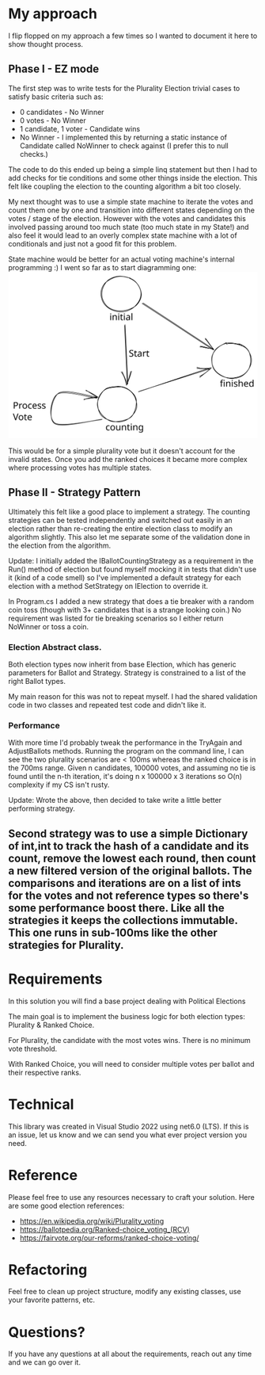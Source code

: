 # My approach

I flip flopped on my approach a few times so I wanted to document it here to show thought process.  

## Phase I - EZ mode

The first step was to write tests for the Plurality Election trivial cases to satisfy basic criteria such as:

- 0 candidates - No Winner
- 0 votes - No Winner
- 1 candidate, 1 voter - Candidate wins
- No Winner - I implemented this by returning a static instance of Candidate called NoWinner to check against (I prefer this to null checks.)

The code to do this ended up being a simple linq statement but then I had to add checks for tie conditions and some other things inside the election.  This felt like coupling the election to the 
counting algorithm a bit too closely. 

My next thought was to use a simple state machine to iterate the votes and count them one by one and  transition into different states depending on the votes / stage of the election. However with the votes and candidates this involved passing around too much state (too much state in my State!) and also feel it would lead to an overly complex state machine with a lot of conditionals and just not a good fit for this problem.

State machine would be better for an actual voting machine's internal programming :) I went so far as to start diagramming one:
![state-machine](./images/fsm.svg)

This would be for a simple plurality vote but it doesn't account for the invalid states. Once you add the ranked choices it became more complex where processing votes has multiple states.

## Phase II - Strategy Pattern

Ultimately this felt like a good place to implement a strategy.  The counting strategies can be tested independently and switched out easily in an election rather than re-creating the entire election class to modify an algorithm slightly.  This also let me separate some of the validation done in the election from the algorithm.

Update: I initially added the IBallotCountingStrategy as a requirement in the Run() method of election but found myself mocking it in tests that didn't use it (kind of a code smell) so I've implemented a default strategy for each election with a method SetStrategy on IElection to override it. 

In Program.cs I added a new strategy that does a tie breaker with a random coin toss (though with 3+ candidates that is a strange looking coin.) No requirement was listed for tie breaking scenarios so I either return NoWinner or toss a coin.

### Election Abstract class.
Both election types now inherit from base Election, which has generic parameters for Ballot and Strategy.  Strategy is constrained to a list of the right Ballot types.

My main reason for this was not to repeat myself. I had the shared validation code in two classes and repeated test code and didn't like it. 

### Performance ###
With more time I'd probably tweak the performance in the TryAgain and AdjustBallots methods. Running the program on the command line, I can see the two plurality scenarios are < 100ms whereas the ranked choice is in the 700ms range.   Given n candidates, 100000 votes, and assuming no tie is found until the n-th iteration, it's doing n x 100000 x 3 iterations so O(n) complexity if my CS isn't rusty. 

Update: Wrote the above, then decided to take write a little better performing strategy.

Second strategy was to use a simple Dictionary of int,int to track the hash of a candidate and its count, remove the lowest each round, then count a new filtered version of the original ballots. The comparisons and iterations are on a list of ints for the votes and not reference types so there's some performance boost there.  Like all the strategies it keeps the collections immutable.  This one runs in sub-100ms like the other strategies for Plurality. 
---
# Requirements
In this solution you will find a base project dealing with Political Elections 

The main goal is to implement the business logic for both election types: Plurality & Ranked Choice. 

For Plurality, the candidate with the most votes wins. There is no minimum vote threshold. 

With Ranked Choice, you will need to consider multiple votes per ballot and their respective ranks.

# Technical
This library was created in Visual Studio 2022 using net6.0 (LTS). If this is an issue, let us know and we can send you what ever project version you need.

# Reference
Please feel free to use any resources necessary to craft your solution. Here are some good election references:

- https://en.wikipedia.org/wiki/Plurality_voting
- https://ballotpedia.org/Ranked-choice_voting_(RCV)
- https://fairvote.org/our-reforms/ranked-choice-voting/

# Refactoring
Feel free to clean up project structure, modify any existing classes, use your favorite patterns, etc.

# Questions?
If you have any questions at all about the requirements, reach out any time and we can go over it.
